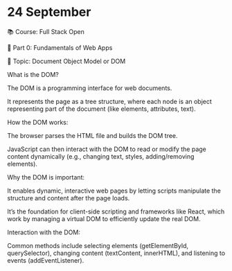# 24 September
📚 Course: Full Stack Open

🧩 Part 0: Fundamentals of Web Apps

🔖 Topic: Document Object Model or DOM




What is the DOM?

The DOM is a programming interface for web documents.

It represents the page as a tree structure, where each node is an object representing part of the document (like elements, attributes, text).

How the DOM works:

The browser parses the HTML file and builds the DOM tree.

JavaScript can then interact with the DOM to read or modify the page content dynamically (e.g., changing text, styles, adding/removing elements).

Why the DOM is important:

It enables dynamic, interactive web pages by letting scripts manipulate the structure and content after the page loads.

It’s the foundation for client-side scripting and frameworks like React, which work by managing a virtual DOM to efficiently update the real DOM.

Interaction with the DOM:

Common methods include selecting elements (getElementById, querySelector), changing content (textContent, innerHTML), and listening to events (addEventListener).


